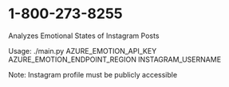# 1-800-273-8255
Analyzes Emotional States of Instagram Posts


Usage: ./main.py AZURE_EMOTION_API_KEY AZURE_EMOTION_ENDPOINT_REGION INSTAGRAM_USERNAME

Note: Instagram profile must be publicly accessible
